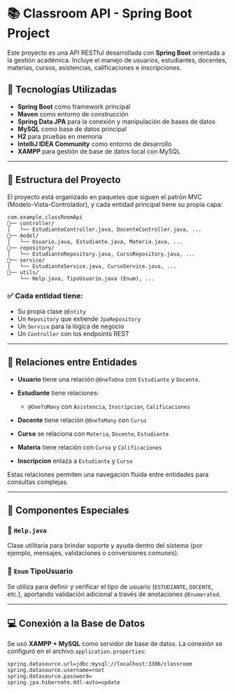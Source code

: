 # 📚 Classroom API - Spring Boot Project

Este proyecto es una API RESTful desarrollada con **Spring Boot** orientada a la gestión académica. Incluye el manejo de usuarios, estudiantes, docentes, materias, cursos, asistencias, calificaciones e inscripciones.

## 🚀 Tecnologías Utilizadas

* **Spring Boot** como framework principal
* **Maven** como entorno de construcción
* **Spring Data JPA** para la conexión y manipulación de bases de datos
* **MySQL** como base de datos principal
* **H2** para pruebas en memoria
* **IntelliJ IDEA Community** como entorno de desarrollo
* **XAMPP** para gestión de base de datos local con MySQL

---

## 🧱 Estructura del Proyecto

El proyecto está organizado en paquetes que siguen el patrón MVC (Modelo-Vista-Controlador), y cada entidad principal tiene su propia capa:

```
com.example.classRoomApi
🔼── controller/
│   └── EstudianteController.java, DocenteController.java, ...
🔼── model/
│   └── Usuario.java, Estudiante.java, Materia.java, ...
🔼── repository/
│   └── EstudianteRepository.java, CursoRepository.java, ...
🔼── service/
│   └── EstudianteService.java, CursoService.java, ...
🔼── utils/
    └── Help.java, TipoUsuario.java (Enum), ...
```

### ✅ Cada entidad tiene:

* Su propia clase `@Entity`
* Un `Repository` que extiende `JpaRepository`
* Un `Service` para la lógica de negocio
* Un `Controller` con los endpoints REST

---

## 🔁 Relaciones entre Entidades

* **Usuario** tiene una relación `@OneToOne` con `Estudiante` y `Docente`.
* **Estudiante** tiene relaciones:

  * `@OneToMany` con `Asistencia`, `Inscripcion`, `Calificaciones`
* **Docente** tiene relación `@OneToMany` con `Curso`
* **Curso** se relaciona con `Materia`, `Docente`, `Estudiante`
* **Materia** tiene relación con `Curso` y `Calificaciones`
* **Inscripcion** enlaza a `Estudiante` y `Curso`

Estas relaciones permiten una navegación fluida entre entidades para consultas complejas.

---

## 🧠 Componentes Especiales

### 🔧 `Help.java`

Clase utilitaria para brindar soporte y ayuda dentro del sistema (por ejemplo, mensajes, validaciones o conversiones comunes).

### 📁 `Enum` TipoUsuario

Se utiliza para definir y verificar el tipo de usuario (`ESTUDIANTE`, `DOCENTE`, etc.), aportando validación adicional a través de anotaciones `@Enumerated`.

---

## 💻 Conexión a la Base de Datos

Se usó **XAMPP + MySQL** como servidor de base de datos. La conexión se configuró en el archivo `application.properties`:

```properties
spring.datasource.url=jdbc:mysql://localhost:3306/classroom
spring.datasource.username=root
spring.datasource.password=
spring.jpa.hibernate.ddl-auto=update
```

          
